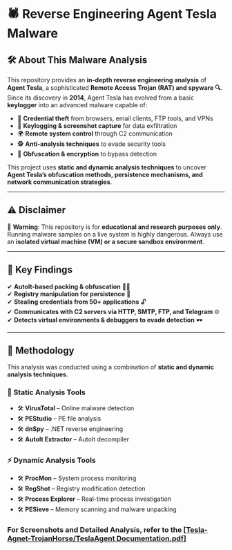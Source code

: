 # 🕷️ Reverse Engineering Agent Tesla Malware  

## 🛠️ About This Malware Analysis  
This repository provides an **in-depth reverse engineering analysis** of **Agent Tesla**, a sophisticated **Remote Access Trojan (RAT) and spyware 🔍**. Since its discovery in **2014**, Agent Tesla has evolved from a basic **keylogger** into an advanced malware capable of:  

- 🛑 **Credential theft** from browsers, email clients, FTP tools, and VPNs  
- 🎥 **Keylogging & screenshot capture** for data exfiltration  
- 🌍 **Remote system control** through C2 communication  
- 🕵️ **Anti-analysis techniques** to evade security tools  
- 🔐 **Obfuscation & encryption** to bypass detection  

This project uses **static and dynamic analysis techniques** to uncover **Agent Tesla’s obfuscation methods, persistence mechanisms, and network communication strategies**.  

---

## ⚠️ Disclaimer  
🚨 **Warning**: This repository is for **educational and research purposes only**. Running malware samples on a live system is highly dangerous. Always use an **isolated virtual machine (VM) or a secure sandbox environment**.  

---

## 📌 Key Findings  
✔ **AutoIt-based packing & obfuscation** 🏴‍☠️  
✔ **Registry manipulation for persistence** 🔄  
✔ **Stealing credentials from 50+ applications** 🔓  
✔ **Communicates with C2 servers via HTTP, SMTP, FTP, and Telegram** 🌐  
✔ **Detects virtual environments & debuggers to evade detection** 🕶️  

---

## 📖 Methodology  
This analysis was conducted using a combination of **static and dynamic analysis techniques**.  

### **🔬 Static Analysis Tools**  
- 🛠️ **VirusTotal** – Online malware detection  
- 🛠️ **PEStudio** – PE file analysis  
- 🛠️ **dnSpy** – .NET reverse engineering  
- 🛠️ **AutoIt Extractor** – AutoIt decompiler  

### **⚡ Dynamic Analysis Tools**  
- 🛠️ **ProcMon** – System process monitoring  
- 🛠️ **RegShot** – Registry modification detection  
- 🛠️ **Process Explorer** – Real-time process investigation  
- 🛠️ **PESieve** – Memory scanning and malware unpacking  

### For Screenshots and Detailed Analysis, refer to the [[Tesla-Agnet-TrojanHorse/TeslaAgent Documentation.pdf](https://github.com/sakshat-bhattarai/Tesla-Agnet-TrojanHorse/blob/main/TeslaAgent%20Documentation.pdf)]

